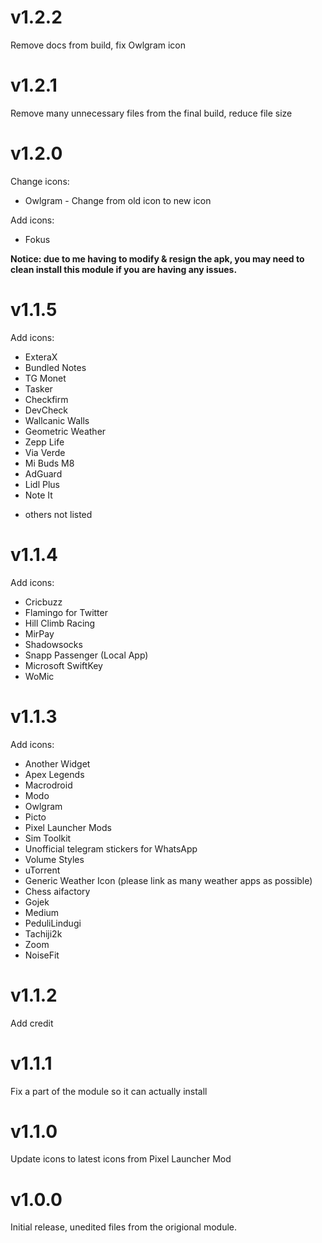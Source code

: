 # v1.2.2

Remove docs from build, fix Owlgram icon

# v1.2.1

Remove many unnecessary files from the final build, reduce file size

# v1.2.0
Change icons:
* Owlgram - Change from old icon to new icon

Add icons:
* Fokus

**Notice: due to me having to modify & resign the apk, you may need to clean install this module if you are having any issues.**

# v1.1.5
Add icons:
* ExteraX
* Bundled Notes
* TG Monet
* Tasker
* Checkfirm
* DevCheck
* Wallcanic Walls
* Geometric Weather
* Zepp Life
* Via Verde
* Mi Buds M8
* AdGuard
* Lidl Plus
* Note It
+ others not listed

# v1.1.4
Add icons:
* Cricbuzz
* Flamingo for Twitter
* Hill Climb Racing
* MirPay
* Shadowsocks
* Snapp Passenger (Local App)
* Microsoft SwiftKey
* WoMic

# v1.1.3
Add icons:
* Another Widget
* Apex Legends
* Macrodroid
* Modo
* Owlgram
* Picto
* Pixel Launcher Mods
* Sim Toolkit
* Unofficial telegram stickers for WhatsApp
* Volume Styles
* uTorrent
* Generic Weather Icon (please link as many weather apps as possible)
* Chess aifactory
* Gojek
* Medium
* PeduliLindugi
* Tachiji2k
* Zoom
* NoiseFit

# v1.1.2

Add credit

# v1.1.1
Fix a part of the module so it can actually install

# v1.1.0
Update icons to latest icons from Pixel Launcher Mod

# v1.0.0
Initial release, unedited files from the origional module.
